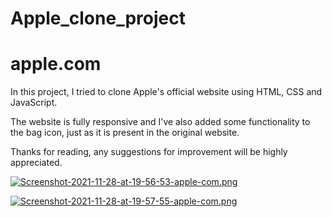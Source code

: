 # Apple_clone_project

# apple.com
In this project, I tried to clone Apple's official website using HTML, CSS and JavaScript. 


The website is fully responsive and I've also added some functionality to the bag icon, just as it is present in the original website.

Thanks for reading, any suggestions for improvement will be highly appreciated. 

[![Screenshot-2021-11-28-at-19-56-53-apple-com.png](https://i.postimg.cc/tC38KPnD/Screenshot-2021-11-28-at-19-56-53-apple-com.png)](https://postimg.cc/HVLS5r27)

[![Screenshot-2021-11-28-at-19-57-55-apple-com.png](https://i.postimg.cc/ZYFbkZ5h/Screenshot-2021-11-28-at-19-57-55-apple-com.png)](https://postimg.cc/grjFRChM)
